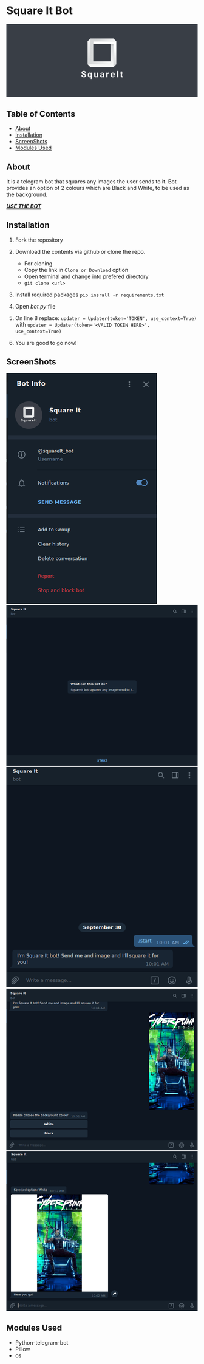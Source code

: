 # Square It Bot
![SquareIt Bot](https://raw.githubusercontent.com/sethiojas/readme_images/master/SquareIt_bot/cover.png)

## Table of Contents
* [About](#about)
* [Installation](#installation)
* [ScreenShots](#screenshots)
* [Modules Used](#modules-used)

## About
It is a telegram bot that squares any images the user sends to it.
Bot provides an option of 2 colours which are Black and White, to be used as the background.

***[USE THE BOT](http://t.me/squareIt_bot)***

## Installation

1. Fork the repository

2. Download the contents via github or clone the repo.
	* For cloning 
	* Copy the link in `Clone or Download` option
	* Open terminal and change into prefered directory
	* `git clone <url>`


3. Install required packages
	`pip insrall -r requirements.txt`

4. Open *bot.py* file

5. On line 8 replace:
	`updater = Updater(token='TOKEN', use_context=True)`
	with
	`updater = Updater(token='<VALID TOKEN HERE>', use_context=True)`

6. You are good to go now!

## ScreenShots
![Bot Info](https://github.com/sethiojas/readme_images/blob/master/SquareIt_bot/bot_info.png)
![Main Screen](https://github.com/sethiojas/readme_images/blob/master/SquareIt_bot/bot_screen.png)
![Start](https://github.com/sethiojas/readme_images/blob/master/SquareIt_bot/start.png)
![Sent image and Options](https://github.com/sethiojas/readme_images/blob/master/SquareIt_bot/colour_option.png)
![Square Image](https://github.com/sethiojas/readme_images/blob/master/SquareIt_bot/square_image.png)

## Modules Used
* Python-telegram-bot
* Pillow
* os
